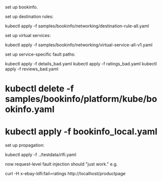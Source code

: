 set up bookinfo.

set up destination rules:

kubectl apply -f samples/bookinfo/networking/destination-rule-all.yaml

set up virtual services:

kubectl apply -f samples/bookinfo/networking/virtual-service-all-v1.yaml

set up service-specific fault paths:

kubectl apply -f details_bad.yaml 
kubectl apply -f ratings_bad.yaml 
kubectl apply -f reviews_bad.yaml 

#  kubectl delete -f samples/bookinfo/platform/kube/bookinfo.yaml

#  kubectl apply -f bookinfo_local.yaml

set up propagation: 

kubectl apply -f ../testdata/rlfi.yaml


now request-level fault injection should "just work."  e.g.



curl -H x-ebay-ldfi:fail=ratings http://localhost/productpage
